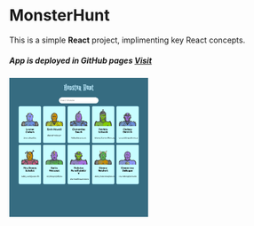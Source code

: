 # MonsterHunt

This is a simple **React** project, implimenting key React concepts.


##### App is deployed in GitHub pages [Visit](http://joyetgeorge.github.io/MonsterHunt)

<p>
   <img src="https://raw.githubusercontent.com/joyetgeorge/MonsterHunt/master/screenshot.png" width="250">
</p>
